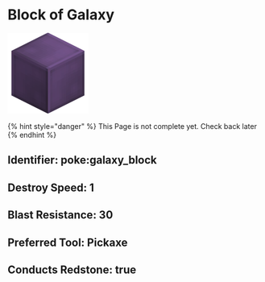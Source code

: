 # Block of Galaxy

![](https://github.com/ItsMePok/PFE/blob/wikiAssets/blockRenders/GalaxyBlock.png?raw=true)

{% hint style="danger" %}
This Page is not complete yet. Check back later
{% endhint %}



## Identifier: poke:galaxy\_block

## Destroy Speed: 1

## Blast Resistance: 30

## Preferred Tool: Pickaxe

## Conducts Redstone: true

